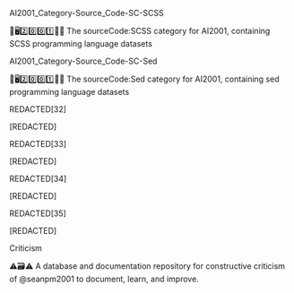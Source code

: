 
AI2001_Category-Source_Code-SC-SCSS

🧠️🖥️2️⃣️0️⃣️0️⃣️1️⃣️💾️📜️ The sourceCode:SCSS category for AI2001, containing SCSS programming language datasets

AI2001_Category-Source_Code-SC-Sed

🧠️🖥️2️⃣️0️⃣️0️⃣️1️⃣️💾️📜️ The sourceCode:Sed category for AI2001, containing sed programming language datasets

REDACTED[32]

[REDACTED]

REDACTED[33]

[REDACTED]

REDACTED[34]

[REDACTED]

REDACTED[35]

[REDACTED]

Criticism

⚠️🗃️⚠️ A database and documentation repository for constructive criticism of @seanpm2001 to document, learn, and improve.

